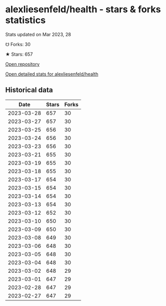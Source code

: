 # alexliesenfeld/health - stars & forks statistics

Stats updated on Mar 2023, 28

☋ Forks: 30

★ Stars: 657

[Open repository](https://github.com/alexliesenfeld/health)

[Open detailed stats for alexliesenfeld/health](https://reviewgithub.com/rep/alexliesenfeld/health)

## Historical data
| Date | Stars | Forks |
|------|-------|-------|
| 2023-03-28 | 657 | 30 | 
| 2023-03-27 | 657 | 30 | 
| 2023-03-25 | 656 | 30 | 
| 2023-03-24 | 656 | 30 | 
| 2023-03-23 | 656 | 30 | 
| 2023-03-21 | 655 | 30 | 
| 2023-03-19 | 655 | 30 | 
| 2023-03-18 | 655 | 30 | 
| 2023-03-17 | 654 | 30 | 
| 2023-03-15 | 654 | 30 | 
| 2023-03-14 | 654 | 30 | 
| 2023-03-13 | 654 | 30 | 
| 2023-03-12 | 652 | 30 | 
| 2023-03-10 | 650 | 30 | 
| 2023-03-09 | 650 | 30 | 
| 2023-03-08 | 649 | 30 | 
| 2023-03-06 | 648 | 30 | 
| 2023-03-05 | 648 | 30 | 
| 2023-03-04 | 648 | 30 | 
| 2023-03-02 | 648 | 29 | 
| 2023-03-01 | 647 | 29 | 
| 2023-02-28 | 647 | 29 | 
| 2023-02-27 | 647 | 29 | 

